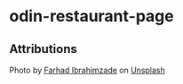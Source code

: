 # odin-restaurant-page

## Attributions
Photo by <a href="https://unsplash.com/@ferhadd?utm_content=creditCopyText&utm_medium=referral&utm_source=unsplash">Farhad Ibrahimzade</a> on <a href="https://unsplash.com/photos/a-room-filled-with-lots-of-green-plants-K8OPYyAEtvI?utm_content=creditCopyText&utm_medium=referral&utm_source=unsplash">Unsplash</a>
  